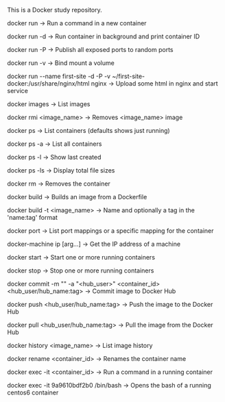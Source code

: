 This is a Docker study repository.

docker run -> Run a command in a new container

docker run -d -> Run container in background and print container ID

docker run -P -> Publish all exposed ports to random ports

docker run -v -> Bind mount a volume

docker run --name first-site -d -P -v ~/first-site-docker:/usr/share/nginx/html nginx -> Upload some html in nginx and start service

docker images -> List images

docker rmi <image_name> -> Removes <image_name> image

docker ps -> List containers (defaults shows just running)

docker ps -a -> List all containers

docker ps -l -> Show last created

docker ps -ls -> Display total file sizes

docker rm <id> -> Removes the <id> container

docker build -> Builds an image from a Dockerfile

docker build -t <image_name> -> Name and optionally a tag in the 'name:tag' format

docker port <container> -> List port mappings or a specific mapping for the container

docker-machine ip [arg...] -> Get the IP address of a machine

docker start <container> -> Start one or more running containers

docker stop <container> -> Stop one or more running containers

docker commit -m "<message>" -a "<hub_user>" <container_id> <hub_user/hub_name:tag> -> Commit image to Docker Hub

docker push <hub_user/hub_name:tag> -> Push the image to the Docker Hub

docker pull <hub_user/hub_name:tag> -> Pull the image from the Docker Hub

docker history <image_name> -> List image history

docker rename <container_id> -> Renames the container name

docker exec -it <container_id> <command> -> Run a command in a running container

docker exec -it 9a9610bdf2b0 /bin/bash -> Opens the bash of a running centos6 container
